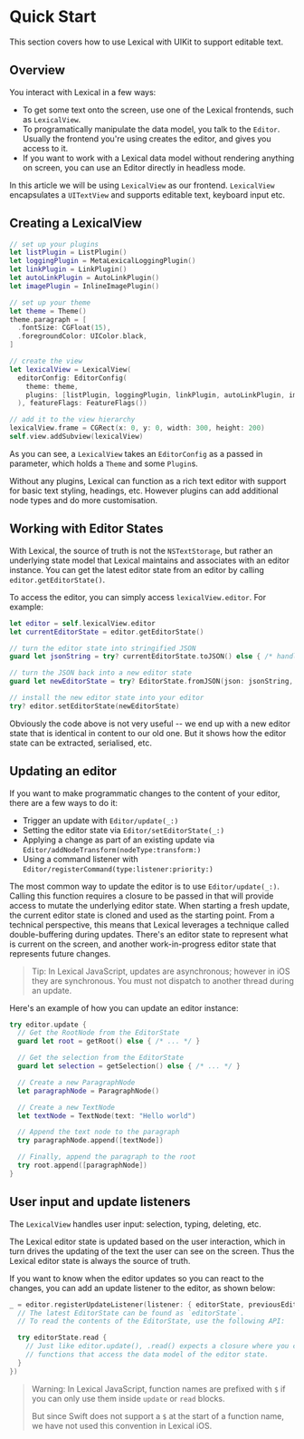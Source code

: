 # Quick Start

This section covers how to use Lexical with UIKit to support editable text.

## Overview

You interact with Lexical in a few ways:

* To get some text onto the screen, use one of the Lexical frontends, such as ``LexicalView``.
* To programatically manipulate the data model, you talk to the ``Editor``. Usually the frontend you're using creates the editor, and gives you access to it.
* If you want to work with a Lexical data model without rendering anything on screen, you can use an Editor directly in headless mode.

In this article we will be using ``LexicalView`` as our frontend. `LexicalView` encapsulates a `UITextView` and supports editable text, keyboard input etc.

## Creating a LexicalView

```swift
// set up your plugins
let listPlugin = ListPlugin()
let loggingPlugin = MetaLexicalLoggingPlugin()
let linkPlugin = LinkPlugin()
let autoLinkPlugin = AutoLinkPlugin()
let imagePlugin = InlineImagePlugin()

// set up your theme
let theme = Theme()
theme.paragraph = [
  .fontSize: CGFloat(15),
  .foregroundColor: UIColor.black,
]

// create the view
let lexicalView = LexicalView(
  editorConfig: EditorConfig(
    theme: theme,
    plugins: [listPlugin, loggingPlugin, linkPlugin, autoLinkPlugin, imagePlugin]
  ), featureFlags: FeatureFlags())

// add it to the view hierarchy
lexicalView.frame = CGRect(x: 0, y: 0, width: 300, height: 200)
self.view.addSubview(lexicalView)
```

As you can see, a ``LexicalView`` takes an ``EditorConfig`` as a passed in parameter, which holds a ``Theme`` and some ``Plugin``s.

Without any plugins, Lexical can function as a rich text editor with support for basic text styling, headings, etc. However plugins can add additional node types and do more customisation.

## Working with Editor States

With Lexical, the source of truth is not the `NSTextStorage`, but rather an underlying state model that Lexical maintains and associates with an editor instance. You can get the latest editor state from an editor by calling `editor.getEditorState()`.

To access the editor, you can simply access `lexicalView.editor`. For example:

```swift
let editor = self.lexicalView.editor
let currentEditorState = editor.getEditorState()

// turn the editor state into stringified JSON
guard let jsonString = try? currentEditorState.toJSON() else { /* handle error */ }

// turn the JSON back into a new editor state
guard let newEditorState = try? EditorState.fromJSON(json: jsonString, editor: editor) else { /* ... */ }

// install the new editor state into your editor
try? editor.setEditorState(newEditorState)
```

Obviously the code above is not very useful -- we end up with a new editor state that is identical in content to our old one. But it shows how the editor state can be extracted, serialised, etc.

## Updating an editor

If you want to make programmatic changes to the content of your editor, there are a few ways to do it:

* Trigger an update with ``Editor/update(_:)``
* Setting the editor state via ``Editor/setEditorState(_:)``
* Applying a change as part of an existing update via ``Editor/addNodeTransform(nodeType:transform:)``
* Using a command listener with ``Editor/registerCommand(type:listener:priority:)``

The most common way to update the editor is to use ``Editor/update(_:)``. Calling this function requires a closure to be passed in that will provide access to mutate the underlying editor state. When starting a fresh update, the current editor state is cloned and used as the starting point. From a technical perspective, this means that Lexical leverages a technique called double-buffering during updates. There's an editor state to represent what is current on the screen, and another work-in-progress editor state that represents future changes.

> Tip: In Lexical JavaScript, updates are asynchronous; however in iOS they are synchronous. You must not dispatch to another thread during an update.

Here's an example of how you can update an editor instance:

```swift
try editor.update {
  // Get the RootNode from the EditorState
  guard let root = getRoot() else { /* ... */ }

  // Get the selection from the EditorState
  guard let selection = getSelection() else { /* ... */ }

  // Create a new ParagraphNode
  let paragraphNode = ParagraphNode()

  // Create a new TextNode
  let textNode = TextNode(text: "Hello world")

  // Append the text node to the paragraph
  try paragraphNode.append([textNode])

  // Finally, append the paragraph to the root
  try root.append([paragraphNode])
}
```

## User input and update listeners

The ``LexicalView`` handles user input: selection, typing, deleting, etc. 

The Lexical editor state is updated based on the user interaction, which in turn drives the updating of the text the user can see on the screen. Thus the Lexical editor state is always the source of truth.

If you want to know when the editor updates so you can react to the changes, you can add an update listener to the editor, as shown below:

```swift
_ = editor.registerUpdateListener(listener: { editorState, previousEditorState, dirtyNodes in
  // The latest EditorState can be found as `editorState`.
  // To read the contents of the EditorState, use the following API:

  try editorState.read {
    // Just like editor.update(), .read() expects a closure where you can use
    // functions that access the data model of the editor state.
  }
})
```

> Warning: In Lexical JavaScript, function names are prefixed with `$` if you can only use them inside `update` or `read` blocks.
>
> But since Swift does not support a `$` at the start of a function name, we have not used this convention in Lexical iOS. 
